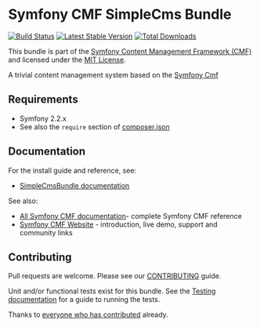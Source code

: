 # Symfony CMF SimpleCms Bundle

[![Build Status](https://secure.travis-ci.org/symfony-cmf/SimpleCmsBundle.png)](http://travis-ci.org/symfony-cmf/SimpleCmsBundle)
[![Latest Stable Version](https://poser.pugx.org/symfony-cmf/simple-cms-bundle/version.png)](https://packagist.org/packages/symfony-cmf/simple-cms-bundle)
[![Total Downloads](https://poser.pugx.org/symfony-cmf/simple-cms-bundle/d/total.png)](https://packagist.org/packages/symfony-cmf/simple-cms-bundle)

This bundle is part of the [Symfony Content Management Framework (CMF)](http://cmf.symfony.com/)
and licensed under the [MIT License](LICENSE).

A trivial content management system based on the [Symfony Cmf](https://github.com/symfony-cmf/symfony-cmf)

## Requirements

* Symfony 2.2.x
* See also the `require` section of [composer.json](composer.json)

## Documentation

For the install guide and reference, see:

* [SimpleCmsBundle documentation](http://symfony.com/doc/master/cmf/bundles/simple-cms-bundle.html)

See also:

* [All Symfony CMF documentation](http://symfony.com/doc/master/cmf/index.html)- complete Symfony CMF reference
* [Symfony CMF Website](http://cmf.symfony.com/) - introduction, live demo, support and community links


## Contributing

Pull requests are welcome. Please see our
[CONTRIBUTING](https://github.com/symfony-cmf/SimpleCmsBundle/blob/master/CONTRIBUTING.md)
guide.

Unit and/or functional tests exist for this bundle. See the
[Testing documentation](http://symfony.com/doc/master/cmf/components/testing.html)
for a guide to running the tests.

Thanks to
[everyone who has contributed](https://github.com/symfony-cmf/SimpleCmsBundle/contributors) already.
